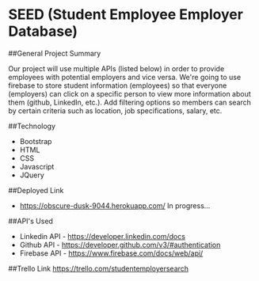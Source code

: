 # SEED (Student Employee Employer Database)

##General Project Summary

Our project will use multiple APIs (listed below) in order to provide employees with potential employers and vice versa. We're going to use firebase to store student information (employees) so that everyone (employers) can click on a specific person to view more information about them (github, LinkedIn, etc.). Add filtering options so members can search by certain criteria such as location, job specifications, salary, etc.  

##Technology

- Bootstrap
- HTML
- CSS
- Javascript
- JQuery

##Deployed Link

- https://obscure-dusk-9044.herokuapp.com/ In progress...

##API's Used

- Linkedin API - https://developer.linkedin.com/docs
- Github API - https://developer.github.com/v3/#authentication
- Firebase API - https://www.firebase.com/docs/web/api/

##Trello Link
https://trello.com/studentemployersearch